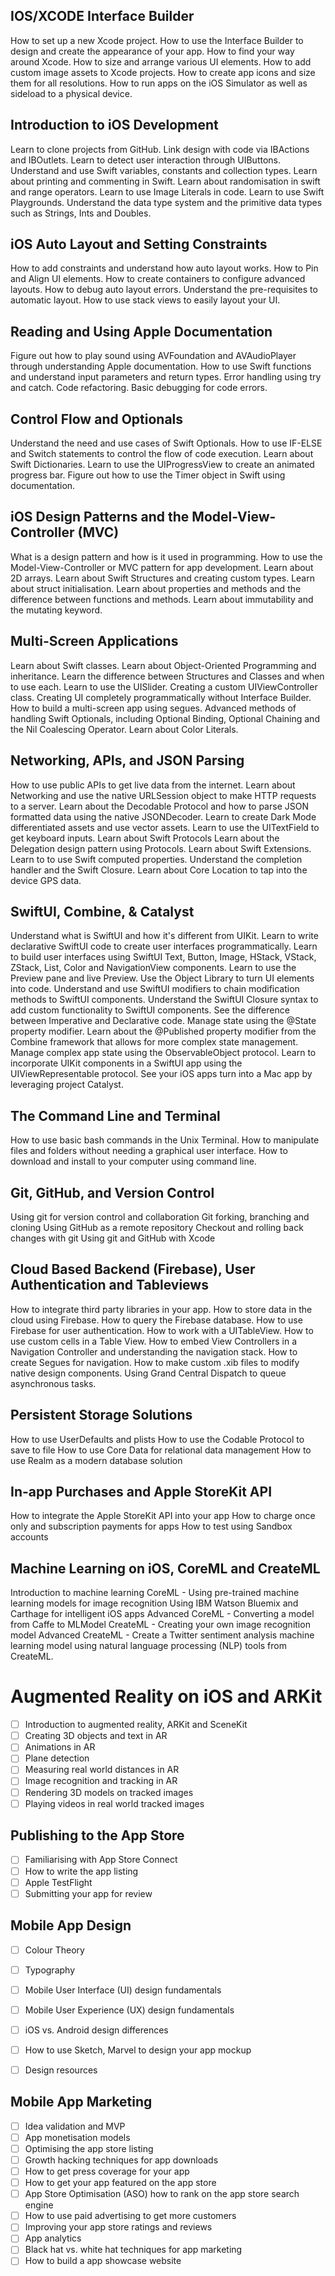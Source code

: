 
## IOS/XCODE Interface Builder
How to set up a new Xcode project. 
How to use the Interface Builder to design and create the
appearance of your app. 
How to find your way around Xcode. 
How to size and arrange various UI elements.
How to add custom image assets to Xcode projects. 
How to create app icons and size them for all resolutions.
How to run apps on the iOS Simulator as well as sideload to
a physical device.

## Introduction to iOS Development
Learn to clone projects from GitHub. 
Link design with code via IBActions and IBOutlets. 
Learn to detect user interaction through UIButtons. 
Understand and use Swift variables, constants and collection
types. 
Learn about printing and commenting in Swift. 
Learn about randomisation in swift and range operators. 
Learn to use Image Literals in code. 
Learn to use Swift Playgrounds. 
Understand the data type system and the primitive data types
such as Strings, Ints and Doubles. 

## iOS Auto Layout and Setting Constraints 
How to add constraints and understand how auto layout
works. 
How to Pin and Align UI elements. 
How to create containers to configure advanced layouts. 
How to debug auto layout errors. 
Understand the pre-requisites to automatic layout.
How to use stack views to easily layout your UI. 


## Reading and Using Apple Documentation
Figure out how to play sound using AVFoundation and
AVAudioPlayer through understanding Apple documentation.
How to use Swift functions and understand input parameters
and return types.
Error handling using try and catch. 
Code refactoring. 
Basic debugging for code errors. 
  
## Control Flow and Optionals
Understand the need and use cases of Swift Optionals.
How to use IF-ELSE and Switch statements to control the flow
of code execution.
Learn about Swift Dictionaries.
Learn to use the UIProgressView to create an animated
progress bar.
Figure out how to use the Timer object in Swift using
documentation. 

## iOS Design Patterns and the Model-View-Controller (MVC)
What is a design pattern and how is it used in programming. 
How to use the Model-View-Controller or MVC pattern for
app development. 
Learn about 2D arrays.
Learn about Swift Structures and creating custom types. 
Learn about struct initialisation.
Learn about properties and methods and the difference
between functions and methods.
Learn about immutability and the mutating keyword.
 

 
## Multi-Screen Applications
Learn about Swift classes.
Learn about Object-Oriented Programming and inheritance.
Learn the difference between Structures and Classes and 
when to use each.
Learn to use the UISlider.
Creating a custom UIViewController class.
Creating UI completely programmatically without Interface 
Builder.
How to build a multi-screen app using segues. 
Advanced methods of handling Swift Optionals, including 
Optional Binding, Optional Chaining and the Nil Coalescing 
Operator.
Learn about Color Literals.




## Networking, APIs, and JSON Parsing
How to use public APIs to get live data from the internet.
Learn about Networking and use the native URLSession
object to make HTTP requests to a server. 
Learn about the Decodable Protocol and how to parse JSON
formatted data using the native JSONDecoder.
Learn to create Dark Mode differentiated assets and use 
vector assets.
Learn to use the UITextField to get keyboard inputs.
Learn about Swift Protocols
Learn about the Delegation design pattern using Protocols.
Learn about Swift Extensions.
Learn to to use Swift computed properties.
Understand the completion handler and the Swift Closure. 
Learn about Core Location to tap into the device GPS data.

## SwiftUI, Combine, & Catalyst
Understand what is SwiftUI and how it's different from UIKit.
Learn to write declarative SwiftUI code to create user 
interfaces programmatically.
Learn to build user interfaces using SwiftUI Text, Button, 
Image, HStack, VStack, ZStack, List, Color and NavigationView 
components.
Learn to use the Preview pane and live Preview.
Use the Object Library to turn UI elements into code.
Understand and use SwiftUI modifiers to chain modification 
methods to SwiftUI components.
Understand the SwiftUI Closure syntax to add custom 
functionality to SwiftUI components.
See the difference between Imperative and Declarative code.
Manage state using the @State property modifier.
Learn about the @Published property modifier from the 
Combine framework that allows for more complex state 
management. 
Manage complex app state using the ObservableObject 
protocol.
Learn to incorporate UIKit components in a SwiftUI app 
using the UIViewRepresentable protocol.
See your iOS apps turn into a Mac app by leveraging project 
Catalyst.

## The Command Line and Terminal
How to use basic bash commands in the Unix Terminal. 
How to manipulate files and folders without needing a
graphical user interface. 
How to download and install to your computer using
command line. 

## Git, GitHub, and Version Control
Using git for version control and collaboration 
Git forking, branching and cloning 
Using GitHub as a remote repository 
Checkout and rolling back changes with git 
Using git and GitHub with Xcode 

## Cloud Based Backend (Firebase), User Authentication and Tableviews 
How to integrate third party libraries in your app. 
How to store data in the cloud using Firebase. 
How to query the Firebase database. 
How to use Firebase for user authentication. 
How to work with a UITableView. 
How to use custom cells in a Table View. 
How to embed View Controllers in a Navigation Controller
and understanding the navigation stack. 
How to create Segues for navigation. 
How to make custom .xib files to modify native design
components. 
Using Grand Central Dispatch to queue asynchronous tasks. 

## Persistent Storage Solutions 
How to use UserDefaults and plists
How to use the Codable Protocol to save to file
How to use Core Data for relational data management
How to use Realm as a modern database solution

## In-app Purchases and Apple StoreKit API
How to integrate the Apple StoreKit API into your app 
How to charge once only and subscription payments for
apps 
How to test using Sandbox accounts 
 

## Machine Learning on iOS, CoreML and CreateML
Introduction to machine learning 
CoreML - Using pre-trained machine learning models for 
image recognition 
Using IBM Watson Bluemix and Carthage for intelligent iOS 
apps 
Advanced CoreML - Converting a model from Caffe to 
MLModel 
CreateML - Creating your own image recognition model 
Advanced CreateML - Create a Twitter sentiment analysis 
machine learning model using natural language processing 
(NLP) tools from CreateML. 

# Augmented Reality on iOS and ARKit 
- [ ] Introduction to augmented reality, ARKit and SceneKit 
- [ ] Creating 3D objects and text in AR 
- [ ] Animations in AR 
- [ ] Plane detection 
- [ ] Measuring real world distances in AR 
- [ ] Image recognition and tracking in AR 
- [ ] Rendering 3D models on tracked images  
- [ ] Playing videos in real world tracked images 

## Publishing to the App Store
- [ ] Familiarising with App Store Connect
- [ ] How to write the app listing
- [ ] Apple TestFlight
- [ ] Submitting your app for review

## Mobile App Design  
- [ ] Colour Theory 
- [ ] Typography 
- [ ] Mobile User Interface (UI) design fundamentals 
- [ ] Mobile User Experience (UX) design fundamentals 
- [ ] iOS vs. Android design differences 
- [ ] How to use Sketch, Marvel to design your app mockup 
- [ ] Design resources 
 

## Mobile App Marketing
- [ ] Idea validation and MVP 
- [ ] App monetisation models 
- [ ] Optimising the app store listing 
- [ ] Growth hacking techniques for app downloads 
- [ ] How to get press coverage for your app 
- [ ] How to get your app featured on the app store 
- [ ] App Store Optimisation (ASO) how to rank on the app store
search engine 
- [ ] How to use paid advertising to get more customers 
- [ ] Improving your app store ratings and reviews 
- [ ] App analytics 
- [ ] Black hat vs. white hat techniques for app marketing 
- [ ] How to build a app showcase website 